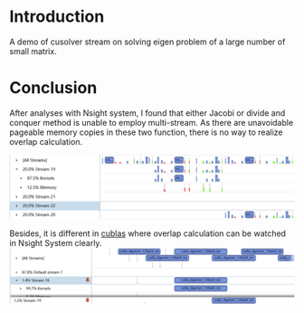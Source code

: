 # Introduction

A demo of cusolver stream on solving eigen problem of a large number of small matrix.

# Conclusion

After analyses with Nsight system, I found that either Jacobi or divide and conquer method is unable to employ multi-stream. As there are unavoidable pageable memory copies in these two function, there is no way to realize overlap calculation.

![cusolver_timeline_from_nsight](https://github.com/zheliu137/cusolver_stream/blob/main/cusolver_nsight.png)

Besides, it is different in [cublas](https://github.com/zheliu137/Batched_cuBLAS) where overlap calculation can be watched in Nsight System clearly.
![cublas_timeline_from_nsight](https://github.com/zheliu137/cusolver_stream/blob/main/cublas_nsight.png)
